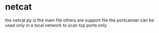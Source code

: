 # netcat
the netcat.py is the main file others are support file
the portcanner can be used only in a local network
to scan tcp ports only
